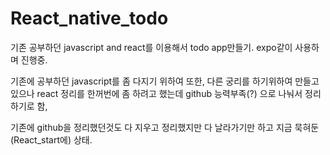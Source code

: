 # React_native_todo

기존 공부하던 javascript and react를 이용해서 todo app만들기.
expo같이 사용하며 진행중.

기존에 공부하던 javascript를 좀 다지기 위하여 또한, 다른 궁리를 하기위하여 만들고 있으나 react 정리를 한꺼번에 좀 하려고 했는데 github 능력부족(?) 으로 나눠서 정리하기로 함,

기존에 github을 정리했던것도 다 지우고 정리했지만 다 날라가기만 하고 지금 묵혀둔(React_start에) 상태.
